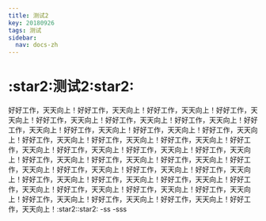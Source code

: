 ```yaml
---
title: 测试2
key: 20180926
tags: 测试
sidebar:
  nav: docs-zh
---
```

<h1>:star2:测试2:star2:</h1>
好好工作，天天向上！好好工作，天天向上！好好工作，天天向上！好好工作，天天向上！好好工作，天天向上！好好工作，天天向上！好好工作，天天向上！好好工作，天天向上！好好工作，天天向上！好好工作，天天向上！好好工作，天天向上！好好工作，天天向上！好好工作，天天向上！好好工作，天天向上！好好工作，天天向上！好好工作，天天向上！好好工作，天天向上！好好工作，天天向上！好好工作，天天向上！好好工作，天天向上！好好工作，天天向上！好好工作，天天向上！好好工作，天天向上！好好工作，天天向上！好好工作，天天向上！好好工作，天天向上！好好工作，天天向上！好好工作，天天向上！好好工作，天天向上！好好工作，天天向上！好好工作，天天向上！好好工作，天天向上！好好工作，天天向上！好好工作，天天向上！好好工作，天天向上！好好工作，天天向上！:star2::star2:
-ss
-sss

<!--more-->


